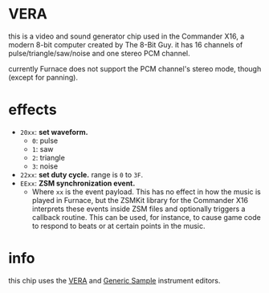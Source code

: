 # VERA

this is a video and sound generator chip used in the Commander X16, a modern 8-bit computer created by The 8-Bit Guy.
it has 16 channels of pulse/triangle/saw/noise and one stereo PCM channel.

currently Furnace does not support the PCM channel's stereo mode, though (except for panning).

# effects

- `20xx`: **set waveform.**
  - `0`: pulse
  - `1`: saw
  - `2`: triangle
  - `3`: noise
- `22xx`: **set duty cycle.** range is `0` to `3F`.
- `EExx`: **ZSM synchronization event.**
  - Where `xx` is the event payload. This has no effect in how the music is played in Furnace, but the ZSMKit library for the Commander X16 interprets these events inside ZSM files and optionally triggers a callback routine. This can be used, for instance, to cause game code to respond to beats or at certain points in the music.

# info

this chip uses the [VERA](../4-instrument/vera.md) and [Generic Sample](../4-instrument/amiga.md) instrument editors.
